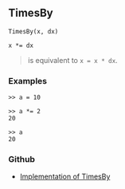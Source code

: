 ## TimesBy

```
TimesBy(x, dx)

x *= dx
```

> is equivalent to `x = x * dx`.

### Examples

```   
>> a = 10

>> a *= 2   
20    
 
>> a    
20    
```

### Github

* [Implementation of TimesBy](https://github.com/axkr/symja_android_library/blob/master/symja_android_library/matheclipse-core/src/main/java/org/matheclipse/core/builtin/Arithmetic.java#L6615) 

